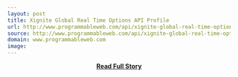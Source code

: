 ```yaml
---
layout: post
title: Xignite Global Real Time Options API Profile
url: http://www.programmableweb.com/api/xignite-global-real-time-options
source: http://www.programmableweb.com/api/xignite-global-real-time-options
domain: www.programmableweb.com
image: 
---
```


<p></p>
<center><p><a href="http://www.programmableweb.com/api/xignite-global-real-time-options" style='padding:25px; font-sze:18px; font-weight: bold;'>Read Full Story</a></p></center>
